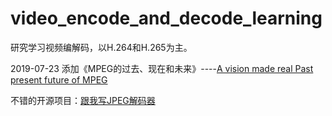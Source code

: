 # video_encode_and_decode_learning
研究学习视频编解码，以H.264和H.265为主。

2019-07-23
添加《MPEG的过去、现在和未来》----[A vision made real Past present future of MPEG](http://leonardo.chiariglione.org/wp-content/uploads/2019/05/A-vision-made-real-Past-present-future-of-MPEG.pdf)

不错的开源项目：[跟我写JPEG解码器](https://github.com/MROS/jpeg_tutorial.git)
